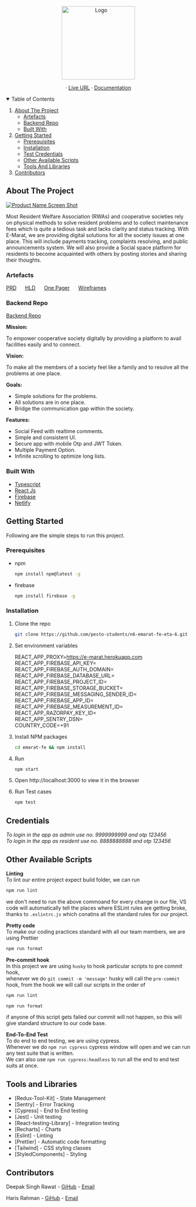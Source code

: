 <!-- PROJECT LOGO -->
<br />
<p align="center">
    <img src="https://res.cloudinary.com/emarat/image/upload/v1630505506/logo.svg" alt="Logo" width="200" >

  <p align="center">
    ·
    <a href="https://e-marat.netlify.app/">Live URL</a>
    ·
    <a href="https://drive.google.com/file/d/12OUZ-CbCPyCLsFsE6NtTT_dQ_WuRAIev/view?usp=sharing">Documentation</a>
  </p>
</p>

<!-- TABLE OF CONTENTS -->
<details open="open">
  <summary>Table of Contents</summary>
  <ol>
    <li>
      <a href="#about-the-project">About The Project</a>
      <ul>
        <li><a href="#artefacts">Artefacts</a></li>
        <li><a href="#backend-repo">Backend Repo</a></li>
        <li><a href="#built-with">Built With</a></li>
      </ul>
    </li>
    <li>
      <a href="#getting-started">Getting Started</a>
      <ul>
        <li><a href="#prerequisites">Prerequisites</a></li>
        <li><a href="#installation">Installation</a></li>
        <li><a href="#test-credentials">Test Credentials</a></li>
        <li><a href="#other-available-scripts">Other Available Scripts</a></li>
        <li><a href="#tools-and-libraries">Tools And Libraries</a></li>
      </ul>
    </li>
    <li><a href="#contributors">Contributors</a></li>
  </ol>
</details>

<!-- ABOUT THE PROJECT -->

## About The Project

[![Product Name Screen Shot][product-screenshot]](https://e-marat.netlify.app/)

Most Resident Welfare Association (RWAs) and cooperative societies rely on physical methods
to solve resident problems and to collect maintenance fees which is quite a tedious task and
lacks clarity and status tracking. With E-Marat, we are providing digital solutions for all the
society issues at one place. This will include payments tracking, complaints resolving, and
public announcements system. We will also provide a Social space platform for residents to
become acquainted with others by posting stories and sharing their thoughts.

### Artefacts

<a href="https://drive.google.com/file/d/1GeWlJTQ7-VaQLpc-Se31_dH8Kf1n8kUa/view?usp=sharing">PRD</a>
&nbsp;&nbsp;&nbsp;&nbsp;
<a href="https://drive.google.com/file/d/1wfXcbGgDDSTDIMjHo2rQlWlYX2FSgtwj/view?usp=sharing">HLD</a>
&nbsp;&nbsp;&nbsp;&nbsp;
<a href="https://drive.google.com/file/d/1YabDlAU6MeRzFvw3qotHrL2CxlqkCiEA/view?usp=sharing">One Pager</a>
&nbsp;&nbsp;&nbsp;&nbsp;
<a href="https://drive.google.com/file/d/1VhLwtQEiYDabaPfq7dHEWbr2DseD71Ce/view?usp=sharing">Wireframes</a>

### Backend Repo

[Backend Repo](https://github.com/pesto-students/n6-emarat-be-eta-6/)

**Mission:**

To empower cooperative society digitally by providing a platform to avail facilities easily and to connect.

**Vision:**

To make all the members of a society feel like a family and to resolve all the problems at one place.

**Goals:**

-  Simple solutions for the problems.
- All solutions are in one place.
- Bridge the communication gap within the society.

**Features:**

- Social Feed with realtime comments.
- Simple and consistent UI.
- Secure app with mobile Otp and JWT Token.
- Multiple Payment Option.
- Infinite scrolling to optimize long lists.

### Built With

- [Typescript](https://www.typescriptlang.org/)
- [React Js](https://reactjs.org/)
- [Firebase](https://firebase.google.com/)
- [Netlify](https://www.netlify.com/)

<!-- GETTING STARTED -->

## Getting Started

Following are the simple steps to run this project.

### Prerequisites

- npm
  ```sh
  npm install npm@latest -g
  ```

- firebase
  ```sh
  npm install firebase -g
  ```

### Installation

1. Clone the repo
   ```sh
   git clone https://github.com/pesto-students/n6-emarat-fe-eta-6.git emarat-fe
   ```
2. Set environment variables

    REACT_APP_PROXY=https://e-marat.herokuapp.com  
    REACT_APP_FIREBASE_API_KEY=  
    REACT_APP_FIREBASE_AUTH_DOMAIN=  
    REACT_APP_FIREBASE_DATABASE_URL=  
    REACT_APP_FIREBASE_PROJECT_ID=  
    REACT_APP_FIREBASE_STORAGE_BUCKET=  
    REACT_APP_FIREBASE_MESSAGING_SENDER_ID=  
    REACT_APP_FIREBASE_APP_ID=  
    REACT_APP_FIREBASE_MEASUREMENT_ID=  
    REACT_APP_RAZORPAY_KEY_ID=  
    REACT_APP_SENTRY_DSN=  
    COUNTRY_CODE=+91  

3. Install NPM packages
   ```sh
   cd emarat-fe && npm install
   ```
4. Run
   ```sh
   npm start
   ```
5. Open http://localhost:3000 to view it in the browser

6. Run Test cases
   ```sh
   npm test
   ```

## Credentials

*To login in the app as admin use no. 9999999999 and otp 123456*  
*To login in the app as resident use no. 8888888888 and otp 123456*  

## Other Available Scripts

**Linting**  
To lint our entire project expect build folder, we can run  
```sh
npm run lint
```   
we don't need to run the above commoand for every change in our file, VS code will automatically tell the places where ESLint rules are getting broke, thanks to `.eslintrc.js` which conatins all the standard rules for our project.  

**Pretty code**  
To make our coding practices standard with all our team members, we are using Prettier  
```sh
npm run format
```

**Pre-commit hook**  
In this project we are using `husky` to hook particular scripts to pre commit hook,  
whenever we do `git commit -m 'message'` husky will call the `pre-commit` hook, from the hook we will call our scripts in the order of  
```sh
npm run lint
```
```sh
npm run format
``` 
if anyone of this script gets failed our commit will not happen, so this will give standard structure to our code base.  

**End-To-End Test**  
To do end to end testing, we are using cypress.  
Whenever we do `npm run cypress` cypress window will open and we can run any test suite that is written.  
We can also use `npm run cypress:headless` to run all the end to end test suits at once.  

<!--Tools-->

## Tools and Libraries 

- [Redux-Tool-Kit] - State Management
- [Sentry] - Error Tracking
- [Cypress] - End to End testing
- [Jest] - Unit testing
- [React-testing-Library] - Integration testing
- [Recharts] - Charts
- [Eslint] - Linting
- [Prettier] - Automatic code formatting
- [Tailwind] - CSS styling classes
- [StyledComponents] - Styling

<!-- Contributors -->

## Contributors

Deepak Singh Rawat - [GiHub](https://github.com/dev-deepak-rawat) - [Email](mailto:dev.deepak.rawat@gmail.com)

Haris Rahman - [GiHub](https://github.com/harisrahman) - [Email](mailto:hi@haris.tech)

<!-- MARKDOWN LINKS & IMAGES -->
<!-- https://www.markdownguide.org/basic-syntax/#reference-style-links -->

[product-screenshot]: https://res.cloudinary.com/emarat/image/upload/v1631802213/homepage-screenshot_n2dxwk.png

